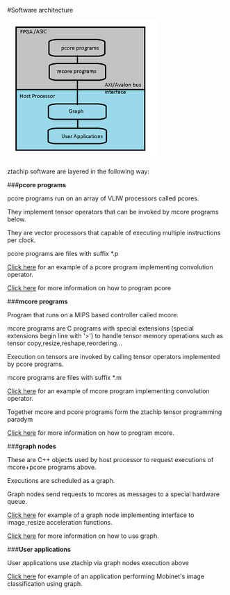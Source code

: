 #Software architecture

![ztachip software architecture](images/ztachip_sw_architecture.png)

ztachip software are layered in the following way:

###**pcore programs**

pcore programs run on an array of VLIW processors called pcores.

They implement tensor operators that can be invoked by mcore programs below.

They are vector processors that capable of executing multiple instructions per clock.

pcore programs are files with suffix *.p

[Click here](https://github.com/ztachip/ztachip/blob/master/software/target/apps/nn/kernels/conv.p) for an example of a pcore program implementing convolution operator.

[Click here](https://github.com/ztachip/ztachip/blob/master/Documentation/pcore_programmer_guide.md) for more information on how to program pcore

###**mcore programs**

Program that runs on a MIPS based controller called mcore. 

mcore programs are C programs with special extensions (special extensions begin line with '>') to handle tensor memory operations such as tensor copy,resize,reshape,reordering...

Execution on tensors are invoked by calling tensor operators implemented by pcore programs.

mcore programs are files with suffix *.m

[Click here](https://github.com/ztachip/ztachip/blob/master/software/target/apps/nn/kernels/conv.m) for an example of mcore program implementing convolution operator.

Together mcore and pcore programs form the ztachip tensor programming paradym

[Click here](https://github.com/ztachip/ztachip/blob/master/Documentation/mcore_programmer_guide.md) for more information on how to program mcore.  

###**graph nodes**

These are C++ objects used by host processor to request executions of mcore+pcore programs above.

Executions are scheduled as a graph.

Graph nodes send requests to mcores as messages to a special hardware queue.

[Click here](https://github.com/ztachip/ztachip/blob/master/software/target/apps/resize/resize.cpp) for example of a graph node implementing interface to image_resize acceleration functions.

[Click here](https://github.com/ztachip/ztachip/blob/master/Documentation/app_programmer_guide.md) for more information on how to use graph.

###**User applications**

User applications use ztachip via graph nodes execution above

[Click here](https://github.com/ztachip/ztachip/blob/master/examples/classifier/classifier.cpp) for example of an application performing Mobinet's image classification using graph.






